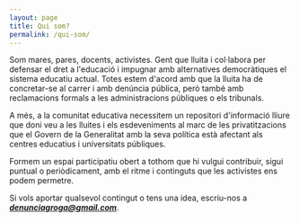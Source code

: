 ```yaml
---
layout: page
title: Qui som?
permalink: /qui-som/
---
```


Som mares, pares, docents, activistes. Gent que lluita i col·labora per defensar el dret a l'educació i impugnar amb alternatives democràtiques el sistema educatiu actual. Totes estem d'acord amb que la lluita ha de concretar-se al carrer i amb denúncia pública, però també amb reclamacions formals a les administracions públiques o els tribunals.

A més, a la comunitat educativa necessitem un repositori d'informació lliure que doni veu a les lluites i els esdeveniments al marc de les privatitzacions que el Govern de la Generalitat amb la seva política està afectant als centres educatius i universitats públiques. 

Formem un espai participatiu obert a tothom que hi vulgui contribuir, sigui puntual o periòdicament, amb el ritme i continguts que les activistes ens podem permetre.

Si vols aportar qualsevol contingut o tens una idea, escriu-nos a ***denunciagroga@gmail.com***.